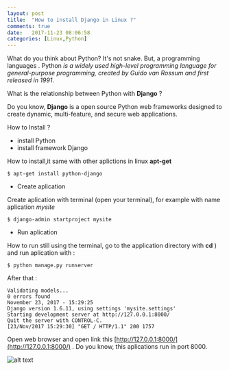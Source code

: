 ```yaml
---
layout: post
title:  "How to install Django in Linux ?"
comments: true
date:   2017-11-23 08:06:58
categories: [Linux,Python]
---
```


What do you think about Python? It's not snake. But, a programming languages . Python _is a widely used high-level programming language for general-purpose programming, created by Guido van Rossum and first released in 1991_.

What is the relationship between Python with __Django__ ?

Do you know, __Django__ is a open source Python web frameworks designed to create dynamic, multi-feature, and secure web applications.

How to Install ?

- install Python
- install framework Django

How to install,it same with other aplictions in linux __apt-get__

    $ apt-get install python-django


-  Create aplication

Create aplication  with terminal (open your terminal), for example with name aplication  _mysite_

    $ django-admin startproject mysite

- Run aplication

How to run still using the terminal, go to the application directory with __cd__ )  and run aplication with :


    $ python manage.py runserver

After that :

    Validating models...
    0 errors found
    November 23, 2017 - 15:29:25
    Django version 1.6.11, using settings 'mysite.settings'
    Starting development server at http://127.0.0.1:8000/
    Quit the server with CONTROL-C.
    [23/Nov/2017 15:29:30] "GET / HTTP/1.1" 200 1757

Open web browser and open link this [http://127.0.0.1:8000/](http://127.0.0.1:8000/) . Do you know, this aplications run in port 8000.



![alt text][gambar1]

[gambar1]:{{site.urlimg}}img-23nov2017-1.png "hello word"